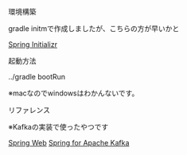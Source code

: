 環境構築

gradle initmで作成しましたが、こちらの方が早いかと

[Spring Initializr](https://start.spring.io/)


起動方法

../gradle bootRun

※macなのでwindowsはわかんないです。


リファレンス

※Kafkaの実装で使ったやつです

[Spring Web](https://spring.io/projects/spring-ws)
[Spring for Apache Kafka](https://spring.io/projects/spring-kafka)
